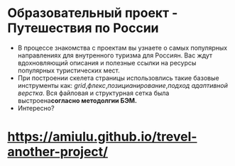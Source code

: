# Образовательный проект - Путешествия по России  
* В процессе знакомства с проектам вы узнаете о самых популярных направлениях для внутренного туризма для Россиян. Вас ждут вдохновляющий описания и полезные ссылки на ресурсы популярных туристических мест. 
* При построении скелета страницы использовлись такие базовые инструменты как: *grid*,*флекс*,*позицианирование*,*подход адаптивной верстка*. Вся файловая и структурная сетка была выстроена**согласно методолгии БЭМ.**
* Интересно?  
# https://amiulu.github.io/trevel-another-project/